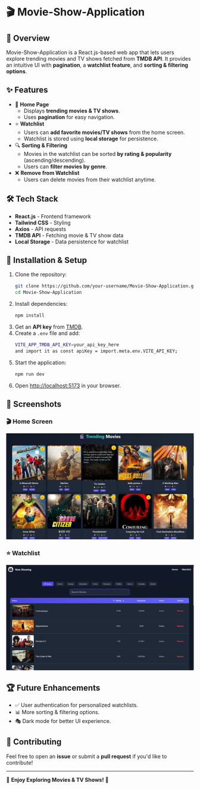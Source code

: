 # 🎬 Movie-Show-Application

## 📌 Overview

Movie-Show-Application is a React.js-based web app that lets users explore trending movies and TV shows fetched from **TMDB API**. It provides an intuitive UI with **pagination**, a **watchlist feature**, and **sorting & filtering options**.

## ✨ Features

- 📌 **Home Page**
  - Displays **trending movies & TV shows**.
  - Uses **pagination** for easy navigation.
- ⭐ **Watchlist**
  - Users can **add favorite movies/TV shows** from the home screen.
  - Watchlist is stored using **local storage** for persistence.
- 🔍 **Sorting & Filtering**
  - Movies in the watchlist can be sorted **by rating & popularity** (ascending/descending).
  - Users can **filter movies by genre**.
- ❌ **Remove from Watchlist**
  - Users can delete movies from their watchlist anytime.

## 🛠 Tech Stack

- **React.js** - Frontend framework
- **Tailwind CSS** - Styling
- **Axios** - API requests
- **TMDB API** - Fetching movie & TV show data
- **Local Storage** - Data persistence for watchlist

## 🚀 Installation & Setup

1. Clone the repository:
   ```sh
   git clone https://github.com/your-username/Movie-Show-Application.git
   cd Movie-Show-Application
   ```
2. Install dependencies:
   ```sh
   npm install
   ```
3. Get an **API key** from [TMDB](https://www.themoviedb.org/).
4. Create a `.env` file and add:
   ```sh
   VITE_APP_TMDB_API_KEY=your_api_key_here
   and import it as const apiKey = import.meta.env.VITE_API_KEY;
   ```
5. Start the application:
   ```sh
   npm run dev
   ```
6. Open [http://localhost:5173](http://localhost:5173) in your browser.

## 📸 Screenshots

### 🎬 Home Screen
![Home Screen](public/screenshots/home-screen.jpg)

### ⭐ Watchlist
![Watchlist](public/screenshots/watchlist.jpg)

## 🏆 Future Enhancements

- ✅ User authentication for personalized watchlists.
- 📊 More sorting & filtering options.
- 🎭 Dark mode for better UI experience.

## 🤝 Contributing

Feel free to open an **issue** or submit a **pull request** if you'd like to contribute!

---

🚀 **Enjoy Exploring Movies & TV Shows!** 🍿
